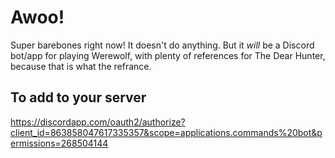 # Awoo!

Super barebones right now! It doesn't do anything. But it _will_ be a Discord bot/app for playing Werewolf, with plenty of references for The Dear Hunter, because that is what the refrance.

## To add to your server
https://discordapp.com/oauth2/authorize?client_id=863858047617335357&scope=applications.commands%20bot&permissions=268504144
